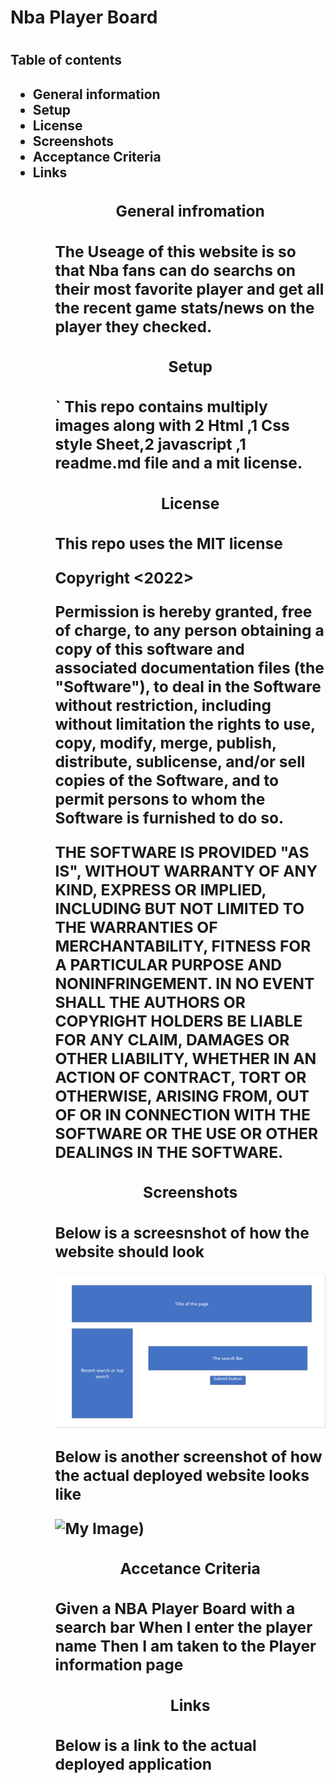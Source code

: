 <h1>Nba Player Board<h1> 

<h2>Table of contents<h2>

<ul>
    <li>General information
    <li>Setup 
    <li>License
    <li>Screenshots
    <li>Acceptance Criteria
    <li>Links
<ul>

<h3><p align="center">General infromation<h3>
    The Useage of this website is so that Nba fans can do searchs on their most favorite player and get all the recent game stats/news on the player they checked.
    </p>

<h3><p align="center">Setup<h3>`
    This repo contains multiply images along with 2 Html ,1 Css style Sheet,2 javascript ,1 readme.md file and a mit license. 
    
<h3><p align="center">License<h3>
This repo uses the MIT license 

Copyright <2022> <MIT HOLDER>

Permission is hereby granted, free of charge, to any person obtaining a copy of this
software and associated documentation files (the "Software"), to deal in the Software
without restriction, including without limitation the rights to use, copy, modify,
merge, publish, distribute, sublicense, and/or sell copies of the Software, and to
permit persons to whom the Software is furnished to do so.

THE SOFTWARE IS PROVIDED "AS IS", WITHOUT WARRANTY OF ANY KIND, EXPRESS OR IMPLIED,
INCLUDING BUT NOT LIMITED TO THE WARRANTIES OF MERCHANTABILITY, FITNESS FOR A
PARTICULAR PURPOSE AND NONINFRINGEMENT. IN NO EVENT SHALL THE AUTHORS OR COPYRIGHT
HOLDERS BE LIABLE FOR ANY CLAIM, DAMAGES OR OTHER LIABILITY, WHETHER IN AN ACTION
OF CONTRACT, TORT OR OTHERWISE, ARISING FROM, OUT OF OR IN CONNECTION WITH THE
SOFTWARE OR THE USE OR OTHER DEALINGS IN THE SOFTWARE.

<h3><p align="center">Screenshots<h3>
Below is a screesnshot of how the website should look

![My Image](Assets\NbaSearchBoardFrameWork.PNG)

Below is another screenshot of how the actual deployed website looks like

![My Image](.png))

<h3><p align="center">Accetance Criteria<h3>
Given a NBA Player Board with a search bar
When I enter the player name
Then I am taken to the Player information page
</p>

<h3><p align="center">Links<h3>
Below is a link to the actual deployed application

 